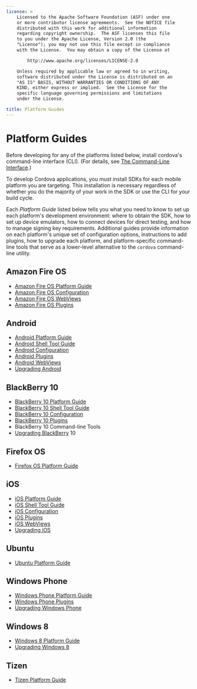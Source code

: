 ```yaml
---
license: >
    Licensed to the Apache Software Foundation (ASF) under one
    or more contributor license agreements.  See the NOTICE file
    distributed with this work for additional information
    regarding copyright ownership.  The ASF licenses this file
    to you under the Apache License, Version 2.0 (the
    "License"); you may not use this file except in compliance
    with the License.  You may obtain a copy of the License at

        http://www.apache.org/licenses/LICENSE-2.0

    Unless required by applicable law or agreed to in writing,
    software distributed under the License is distributed on an
    "AS IS" BASIS, WITHOUT WARRANTIES OR CONDITIONS OF ANY
    KIND, either express or implied.  See the License for the
    specific language governing permissions and limitations
    under the License.

title: Platform Guides
---
```


# Platform Guides

Before developing for any of the platforms listed below, install
cordova's command-line interface (CLI).
(For details, see [The Command-Line Interface](../cli/index.html).)

To develop Cordova applications, you must install SDKs for each mobile
platform you are targeting. This installation is necessary regardless
of whether you do the majority of your work in the SDK or use the CLI
for your build cycle.

Each _Platform Guide_ listed below tells you what you need to know to
set up each platform's development environment: where to obtain the
SDK, how to set up device emulators, how to connect devices for direct
testing, and how to manage signing key requirements.  Additional
guides provide information on each platform's unique set of
configuration options, instructions to add plugins, how to upgrade
each platform, and platform-specific command-line tools that serve as
a lower-level alternative to the `cordova` command-line utility.

## Amazon Fire OS

* [Amazon Fire OS Platform Guide](amazonfireos/index.html)
* [Amazon Fire OS Configuration](amazonfireos/config.html)
* [Amazon Fire OS WebViews](amazonfireos/webview.html)
* [Amazon Fire OS Plugins](amazonfireos/plugin.html)

## Android

* [Android Platform Guide](android/index.html)
* [Android Shell Tool Guide](android/tools.html)
* [Android Configuration](android/config.html)
* [Android Plugins](android/plugin.html)
* [Android WebViews](android/webview.html)
* [Upgrading Android](android/upgrade.html)

## BlackBerry 10

* [BlackBerry 10 Platform Guide](blackberry10/index.html)
* [BlackBerry 10 Shell Tool Guide](blackberry10/tools.html)
* [BlackBerry 10 Configuration](blackberry10/config.html)
* [BlackBerry 10 Plugins](blackberry10/plugin.html)
* BlackBerry 10 Command-line Tools
* [Upgrading BlackBerry](blackberry/upgrade.html) 10

## Firefox OS

* [Firefox OS Platform Guide](firefoxos/index.html)

## iOS

* [iOS Platform Guide](ios/index.html)
* [iOS Shell Tool Guide](ios/tools.html)
* [iOS Configuration](ios/config.html)
* [iOS Plugins](ios/plugin.html)
* [iOS WebViews](ios/webview.html)
* [Upgrading iOS](ios/upgrade.html)

## Ubuntu

* [Ubuntu Platform Guide](ubuntu/index.html)

## Windows Phone

* [Windows Phone Platform Guide](wp8/index.html)
* [Windows Phone Plugins](wp8/plugin.html)
* [Upgrading Windows Phone](wp8/upgrade.html)

## Windows 8

* [Windows 8 Platform Guide](win8/index.html)
* [Upgrading Windows 8](win8/upgrade.html)

## Tizen

* [Tizen Platform Guide](tizen/index.html)

